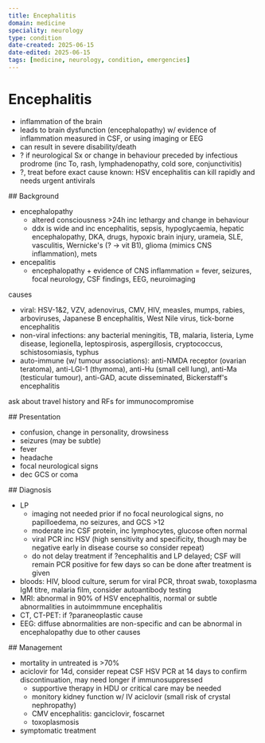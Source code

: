 ```yaml
---
title: Encephalitis
domain: medicine
speciality: neurology
type: condition
date-created: 2025-06-15
date-edited: 2025-06-15
tags: [medicine, neurology, condition, emergencies]
---
```


# Encephalitis

- inflammation of the brain
- leads to brain dysfunction (encephalopathy) w/ evidence of inflammation measured in CSF, or using imaging or EEG
- can result in severe disability/death
- ? if neurological Sx or change in behaviour preceded by infectious prodrome (inc To, rash, lymphadenopathy, cold sore, conjunctivitis)
- ?, treat before exact cause known: HSV encephalitis can kill rapidly and needs urgent antivirals

## Background
- encephalopathy
  - altered consciousness >24h inc lethargy and change in behaviour
  - ddx is wide and inc encephalitis, sepsis, hypoglycaemia, hepatic encephalopathy, DKA, drugs, hypoxic brain injury, urameia, SLE, vasculitis, Wernicke's (? -> vit B1), glioma (mimics CNS inflammation), mets
- encepalitis
  - encephalopathy + evidence of CNS inflammation = fever, seizures, focal neurology, CSF findings, EEG, neuroimaging

causes
- viral: HSV-1&2, VZV, adenovirus, CMV, HIV, measles, mumps, rabies, arboviruses, Japanese B encephalitis, West Nile virus, tick-borne encephalitis
- non-viral infections: any bacterial meningitis, TB, malaria, listeria, Lyme disease, legionella, leptospirosis, aspergillosis, cryptococcus, schistosomiasis, typhus
- auto-immune (w/ tumour associations): anti-NMDA receptor (ovarian teratoma), anti-LGI-1 (thymoma), anti-Hu (small cell lung), anti-Ma (testicular tumour), anti-GAD, acute disseminated, Bickerstaff's encephalitis

ask about travel history and RFs for immunocompromise

## Presentation
- confusion, change in personality, drowsiness
- seizures (may be subtle)
- fever
- headache
- focal neurological signs
- dec GCS or coma

## Diagnosis
- LP
  - imaging not needed prior if no focal neurological signs, no papilloedema, no seizures, and GCS >12
  - moderate inc CSF protein, inc lymphocytes, glucose often normal
  - viral PCR inc HSV (high sensitivity and specificity, though may be negative early in disease course so consider repeat)
  - do not delay treatment if ?encephalitis and LP delayed; CSF will remain PCR positive for few days so can be done after treatment is given
- bloods: HIV, blood culture, serum for viral PCR, throat swab, toxoplasma IgM titre, malaria film, consider autoantibody testing
- MRI: abnormal in 90% of HSV encephalitis, normal or subtle abnormalities in autoimmmune encephalitis
- CT, CT-PET: if ?paraneoplastic cause
- EEG: diffuse abnormalities are non-specific and can be abnormal in encephalopathy due to other causes

## Management
- mortality in untreated is >70%
- aciclovir for 14d, consider repeat CSF HSV PCR at 14 days to confirm discontinuation, may need longer if immunosuppressed
  - supportive therapy in HDU or critical care may be needed
  - monitory kidney function w/ IV aciclovir (small risk of crystal nephropathy)
  - CMV encephalitis: ganciclovir, foscarnet
  - toxoplasmosis
- symptomatic treatment
